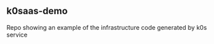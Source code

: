 k0saas-demo
-----------

Repo showing an example of the infrastructure code generated by k0s service